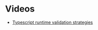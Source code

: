 # Videos

- [Typescript runtime validation strategies](https://www.youtube.com/watch?v=cn6i5Av-B8Q&t=1884s&ab_channel=Prisma)